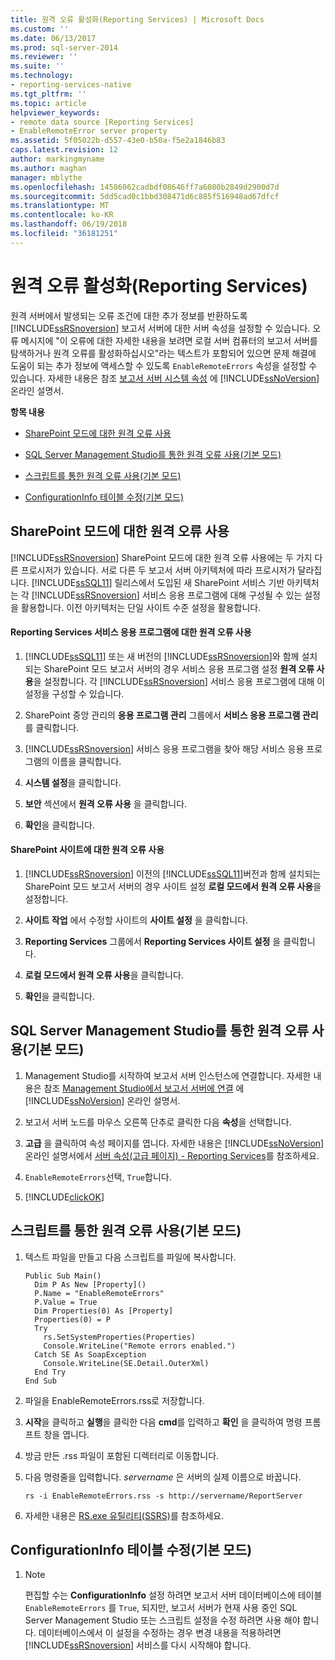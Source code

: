 ```yaml
---
title: 원격 오류 활성화(Reporting Services) | Microsoft Docs
ms.custom: ''
ms.date: 06/13/2017
ms.prod: sql-server-2014
ms.reviewer: ''
ms.suite: ''
ms.technology:
- reporting-services-native
ms.tgt_pltfrm: ''
ms.topic: article
helpviewer_keywords:
- remote data source [Reporting Services]
- EnableRemoteError server property
ms.assetid: 5f05022b-d557-43e0-b50a-f5e2a1846b83
caps.latest.revision: 12
author: markingmyname
ms.author: maghan
manager: mblythe
ms.openlocfilehash: 14586062cadbdf08646ff7a6080b2849d2900d7d
ms.sourcegitcommit: 5dd5cad0c1bbd308471d6c885f516948ad67dfcf
ms.translationtype: MT
ms.contentlocale: ko-KR
ms.lasthandoff: 06/19/2018
ms.locfileid: "36181251"
---
```

# <a name="enable-remote-errors-reporting-services"></a>원격 오류 활성화(Reporting Services)
  원격 서버에서 발생되는 오류 조건에 대한 추가 정보를 반환하도록 [!INCLUDE[ssRSnoversion](../../includes/ssrsnoversion-md.md)] 보고서 서버에 대한 서버 속성을 설정할 수 있습니다. 오류 메시지에 "이 오류에 대한 자세한 내용을 보려면 로컬 서버 컴퓨터의 보고서 서버를 탐색하거나 원격 오류를 활성화하십시오"라는 텍스트가 포함되어 있으면 문제 해결에 도움이 되는 추가 정보에 액세스할 수 있도록 `EnableRemoteErrors` 속성을 설정할 수 있습니다. 자세한 내용은 참조 [보고서 서버 시스템 속성](../report-server-web-service/net-framework/reporting-services-properties-report-server-system-properties.md) 에 [!INCLUDE[ssNoVersion](../../includes/ssnoversion-md.md)] 온라인 설명서.  
  
 **항목 내용**  
  
-   [SharePoint 모드에 대한 원격 오류 사용](#bkmk_sharepoint)  
  
-   [SQL Server Management Studio를 통한 원격 오류 사용(기본 모드)](#bkmk_mgtStudio)  
  
-   [스크립트를 통한 원격 오류 사용(기본 모드)](#bkmk_script)  
  
-   [ConfigurationInfo 테이블 수정(기본 모드)](#bkmk_ConfigurationInfo)  
  
##  <a name="bkmk_sharepoint"></a> SharePoint 모드에 대한 원격 오류 사용  
 [!INCLUDE[ssRSnoversion](../../includes/ssrsnoversion-md.md)] SharePoint 모드에 대한 원격 오류 사용에는 두 가지 다른 프로시저가 있습니다. 서로 다른 두 보고서 서버 아키텍처에 따라 프로시저가 달라집니다. [!INCLUDE[ssSQL11](../../includes/sssql11-md.md)] 릴리스에서 도입된 새 SharePoint 서비스 기반 아키텍처는 각 [!INCLUDE[ssRSnoversion](../../includes/ssrsnoversion-md.md)] 서비스 응용 프로그램에 대해 구성될 수 있는 설정을 활용합니다. 이전 아키텍처는 단일 사이트 수준 설정을 활용합니다.  
  
#### <a name="enable-remote-errors-for-a-reporting-services-service-application"></a>Reporting Services 서비스 응용 프로그램에 대한 원격 오류 사용  
  
1.  [!INCLUDE[ssSQL11](../../includes/sssql11-md.md)] 또는 새 버전의 [!INCLUDE[ssRSnoversion](../../includes/ssrsnoversion-md.md)]와 함께 설치되는 SharePoint 모드 보고서 서버의 경우 서비스 응용 프로그램 설정 **원격 오류 사용**을 설정합니다. 각 [!INCLUDE[ssRSnoversion](../../includes/ssrsnoversion-md.md)] 서비스 응용 프로그램에 대해 이 설정을 구성할 수 있습니다.  
  
2.  SharePoint 중앙 관리의 **응용 프로그램 관리** 그룹에서 **서비스 응용 프로그램 관리** 를 클릭합니다.  
  
3.  [!INCLUDE[ssRSnoversion](../../includes/ssrsnoversion-md.md)] 서비스 응용 프로그램을 찾아 해당 서비스 응용 프로그램의 이름을 클릭합니다.  
  
4.  **시스템 설정**을 클릭합니다.  
  
5.  **보안** 섹션에서 **원격 오류 사용** 을 클릭합니다.  
  
6.  **확인**을 클릭합니다.  
  
#### <a name="enable-remote-errors-for-a-sharepoint-site"></a>SharePoint 사이트에 대한 원격 오류 사용  
  
1.  [!INCLUDE[ssRSnoversion](../../includes/ssrsnoversion-md.md)] 이전의 [!INCLUDE[ssSQL11](../../includes/sssql11-md.md)]버전과 함께 설치되는 SharePoint 모드 보고서 서버의 경우 사이트 설정 **로컬 모드에서 원격 오류 사용**을 설정합니다.  
  
2.  **사이트 작업** 에서 수정할 사이트의 **사이트 설정** 을 클릭합니다.  
  
3.  **Reporting Services** 그룹에서 **Reporting Services 사이트 설정** 을 클릭합니다.  
  
4.  **로컬 모드에서 원격 오류 사용**을 클릭합니다.  
  
5.  **확인**을 클릭합니다.  
  
##  <a name="bkmk_mgtStudio"></a> SQL Server Management Studio를 통한 원격 오류 사용(기본 모드)  
  
1.  Management Studio를 시작하여 보고서 서버 인스턴스에 연결합니다. 자세한 내용은 참조 [Management Studio에서 보고서 서버에 연결](../tools/connect-to-a-report-server-in-management-studio.md) 에 [!INCLUDE[ssNoVersion](../../includes/ssnoversion-md.md)] 온라인 설명서.  
  
2.  보고서 서버 노드를 마우스 오른쪽 단추로 클릭한 다음 **속성**을 선택합니다.  
  
3.  **고급** 을 클릭하여 속성 페이지를 엽니다. 자세한 내용은 [!INCLUDE[ssNoVersion](../../includes/ssnoversion-md.md)] 온라인 설명서에서 [서버 속성&#40;고급 페이지&#41; - Reporting Services](../tools/server-properties-advanced-page-reporting-services.md)를 참조하세요.  
  
4.  `EnableRemoteErrors`선택, `True`합니다.  
  
5.  [!INCLUDE[clickOK](../../includes/clickok-md.md)]  
  
##  <a name="bkmk_script"></a> 스크립트를 통한 원격 오류 사용(기본 모드)  
  
1.  텍스트 파일을 만들고 다음 스크립트를 파일에 복사합니다.  
  
    ```  
    Public Sub Main()  
      Dim P As New [Property]()  
      P.Name = "EnableRemoteErrors"  
      P.Value = True  
      Dim Properties(0) As [Property]  
      Properties(0) = P  
      Try  
        rs.SetSystemProperties(Properties)  
        Console.WriteLine("Remote errors enabled.")  
      Catch SE As SoapException  
        Console.WriteLine(SE.Detail.OuterXml)  
      End Try  
    End Sub  
    ```  
  
2.  파일을 EnableRemoteErrors.rss로 저장합니다.  
  
3.  **시작**을 클릭하고 **실행**을 클릭한 다음 **cmd**를 입력하고 **확인** 을 클릭하여 명령 프롬프트 창을 엽니다.  
  
4.  방금 만든 .rss 파일이 포함된 디렉터리로 이동합니다.  
  
5.  다음 명령줄을 입력합니다. *servername* 은 서버의 실제 이름으로 바꿉니다.  
  
    ```  
    rs -i EnableRemoteErrors.rss -s http://servername/ReportServer  
    ```  
  
6.  자세한 내용은 [RS.exe 유틸리티&#40;SSRS&#41;](../tools/rs-exe-utility-ssrs.md)를 참조하세요.  
  
##  <a name="bkmk_ConfigurationInfo"></a> ConfigurationInfo 테이블 수정(기본 모드)  
  
1.  > [!NOTE]  
    >  편집할 수는 **ConfigurationInfo** 설정 하려면 보고서 서버 데이터베이스에 테이블 `EnableRemoteErrors` 를 `True`, 되지만, 보고서 서버가 현재 사용 중인 SQL Server Management Studio 또는 스크립트 설정을 수정 하려면 사용 해야 합니다. 데이터베이스에서 이 설정을 수정하는 경우 변경 내용을 적용하려면 [!INCLUDE[ssRSnoversion](../../includes/ssrsnoversion-md.md)] 서비스를 다시 시작해야 합니다.  
  
  